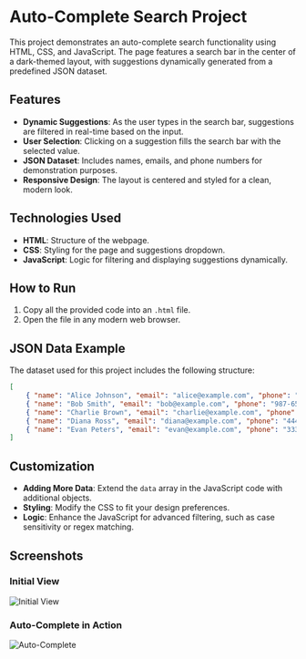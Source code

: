 # Auto-Complete Search Project

This project demonstrates an auto-complete search functionality using HTML, CSS, and JavaScript. The page features a search bar in the center of a dark-themed layout, with suggestions dynamically generated from a predefined JSON dataset.

## Features

- **Dynamic Suggestions**: As the user types in the search bar, suggestions are filtered in real-time based on the input.
- **User Selection**: Clicking on a suggestion fills the search bar with the selected value.
- **JSON Dataset**: Includes names, emails, and phone numbers for demonstration purposes.
- **Responsive Design**: The layout is centered and styled for a clean, modern look.

## Technologies Used

- **HTML**: Structure of the webpage.
- **CSS**: Styling for the page and suggestions dropdown.
- **JavaScript**: Logic for filtering and displaying suggestions dynamically.

## How to Run

1. Copy all the provided code into an `.html` file.
2. Open the file in any modern web browser.

## JSON Data Example

The dataset used for this project includes the following structure:

```json
[
    { "name": "Alice Johnson", "email": "alice@example.com", "phone": "123-456-7890" },
    { "name": "Bob Smith", "email": "bob@example.com", "phone": "987-654-3210" },
    { "name": "Charlie Brown", "email": "charlie@example.com", "phone": "555-555-5555" },
    { "name": "Diana Ross", "email": "diana@example.com", "phone": "444-444-4444" },
    { "name": "Evan Peters", "email": "evan@example.com", "phone": "333-333-3333" }
]
```

## Customization

- **Adding More Data**: Extend the `data` array in the JavaScript code with additional objects.
- **Styling**: Modify the CSS to fit your design preferences.
- **Logic**: Enhance the JavaScript for advanced filtering, such as case sensitivity or regex matching.

## Screenshots

### Initial View
![Initial View](#)

### Auto-Complete in Action
![Auto-Complete](#)


